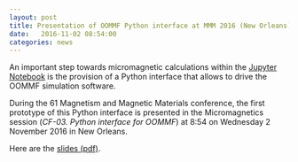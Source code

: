 ```yaml
---
layout: post
title: Presentation of OOMMF Python interface at MMM 2016 (New Orleans)
date:   2016-11-02 08:54:00
categories: news
---
```


An important step towards micromagnetic calculations within the
[Jupyter Notebook](http://jupyter.org) is the provision of a Python
interface that allows to drive the OOMMF simulation software.

During the 61 Magnetism and Magnetic Materials conference, the first
prototype of this Python interface is presented in the Micromagnetics
session (*CF-03. Python interface for OOMMF*) at 8:54 on Wednesday 2
November 2016 in New Orleans.

Here are the [slides (pdf)](assets/2016-11-02-MMM2016-CF-03-Python-OOMMF.pdf).


